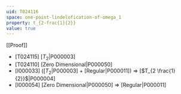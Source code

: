 ```yaml
---
uid: T024116
space: one-point-lindelofication-of-omega_1
property: t_{2-frac{1}{2}}
value: true
---
```

[[Proof]]

* [T024115] [$T_2$|P000003]
* [T024110] [Zero Dimensional|P000050]
* [I000033] ([$T_2$|P000003] + [Regular|P000011]) => [$T_{2 \frac{1}{2}}$|P000004]
* [I000054] [Zero Dimensional|P000050] => [Regular|P000011]

